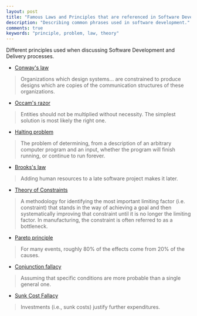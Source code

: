 ```yaml
---
layout: post
title: "Famous Laws and Principles that are referenced in Software Development"
description: "Describing common phrases used in software development."
comments: true
keywords: "principle, problem, law, theory"
---
```


Different principles used when discussing Software Development and Delivery processes.

* [Conway's law](https://en.wikipedia.org/wiki/Conway%27s_law)

> Organizations which design systems… are constrained to produce designs which are copies of the communication structures of these organizations.

* [Occam's razor](https://en.wikipedia.org/wiki/Occam%27s_razor)

> Entities should not be multiplied without necessity.
> The simplest solution is most likely the right one.

* [Halting problem](https://en.wikipedia.org/wiki/Halting_problem)

> The problem of determining, from a description of an arbitrary computer program and an input, whether the program will finish running, or continue to run forever.

* [Brooks's law](https://en.wikipedia.org/wiki/Brooks%27s_law)

> Adding human resources to a late software project makes it later.

* [Theory of Constraints](https://www.leanproduction.com/theory-of-constraints.html)

> A methodology for identifying the most important limiting factor (i.e. constraint) that stands in the way of achieving a goal and then systematically improving that constraint until it is no longer the limiting factor. In manufacturing, the constraint is often referred to as a bottleneck.

* [Pareto principle](https://en.wikipedia.org/wiki/Pareto_principle)

> For many events, roughly 80% of the effects come from 20% of the causes.

* [Conjunction fallacy](https://en.wikipedia.org/wiki/Conjunction_fallacy)

> Assuming that specific conditions are more probable than a single general one.

* [Sunk Cost Fallacy](https://en.wikipedia.org/wiki/Sunk_cost)

> Investments (i.e., sunk costs) justify further expenditures.
